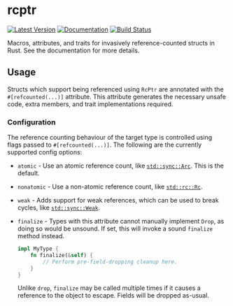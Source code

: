 # rcptr

[![Latest Version](https://img.shields.io/crates/v/rcptr.svg)](https://crates.io/crates/rcptr)
[![Documentation](https://docs.rs/rcptr/badge.svg)](https://docs.rs/rcptr)
[![Build Status](https://travis-ci.org/mystor/rcptr.svg?branch=master)](https://travis-ci.org/mystor/rcptr)

Macros, attributes, and traits for invasively reference-counted structs in Rust.
See the documentation for more details.

## Usage

Structs which support being referenced using `RcPtr` are annotated with the
`#[refcounted(...)]` attribute. This attribute generates the necessary unsafe
code, extra members, and trait implementations required.

### Configuration

The reference counting behaviour of the target type is controlled using flags
passed to `#[refcounted(...)]`. The following are the currently supported config
options:

* `atomic` - Use an atomic reference count, like
  [`std::sync::Arc`](https://doc.rust-lang.org/std/sync/struct.Arc.html). This
  is the default.

* `nonatomic` - Use a non-atomic reference count, like
  [`std::rc::Rc`](https://doc.rust-lang.org/std/rc/struct.Rc.html).

* `weak` - Adds support for weak references, which can be used to break cycles,
  like [`std::sync::Weak`](https://doc.rust-lang.org/std/sync/struct.Weak.html).
  
* `finalize` - Types with this attribute cannot manually implement `Drop`, as
  doing so would be unsound. If set, this will invoke a sound `finalize` method
  instead.
  
  ```rust
  impl MyType {
      fn finalize(&self) {
          // Perform pre-field-dropping cleanup here.
      }
  }
  ```
  
  Unlike `drop`, `finalize` may be called multiple times if it causes a
  reference to the object to escape. Fields will be dropped as-usual.


